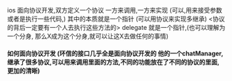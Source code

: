 ios 面向协议开发,双方定义一个协议  一方来调用,一方来实现 (可以,用来接受参数 或者是执行一些代码,) 其中的本质就是一个指针  (可以用协议来实现多继承) <协议的背后一定要有一个人去执行这些方法的>
delegate  就是一个指针,(也可以理解为一个分身, 那么X成为这个分身,就可以让这X去做任何的事情) 

####  如何面向协议开发   (环信的接口几乎全是面向协议开发的 他的一个chatManager,继承了很多协议,可以用来调用里面的方法,不同的功能放在了不同的协议的里面,更加的清晰)

